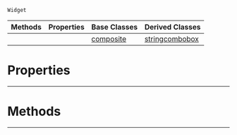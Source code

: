  `Widget`

|Methods|Properties|Base Classes|Derived Classes|
|---|---|---|---|
| | |[composite](https://github.com/zeroengineteam/ZeroDocs/code_reference/class_reference/composite.markdown)|[stringcombobox](https://github.com/zeroengineteam/ZeroDocs/code_reference/class_reference/stringcombobox.markdown)|


 #  Properties


---  
 #  Methods


---  
 

 